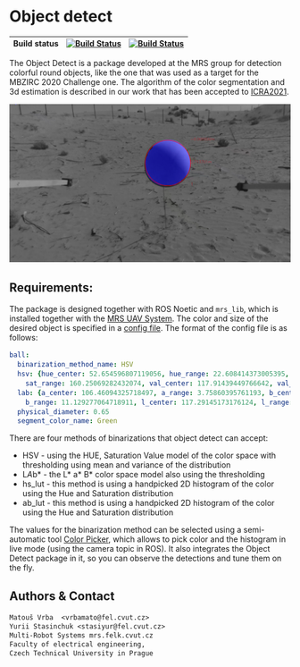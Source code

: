 

# Object detect

| Build status | [![Build Status](https://github.com/ctu-mrs/object_detect/workflows/Melodic/badge.svg)](https://github.com/ctu-mrs/object_detect/actions) | [![Build Status](https://github.com/ctu-mrs/object_detect/workflows/Noetic/badge.svg)](https://github.com/ctu-mrs/object_detect/actions) |
|--------------|-------------------------------------------------------------------------------------------------------------------------------------------|------------------------------------------------------------------------------------------------------------------------------------------|


The Object Detect is a package developed at the MRS group  for detection colorful
round objects, like the one that was used as a target for the MBZIRC 2020 Challenge
one.
The algorithm of the color segmentation and 3d estimation is described in our work that has been accepted to [ICRA2021](ICRA2021).
<p align="center">
  <img src="config/obd_balloon.png" />
</p>

## Requirements:
The package is designed together with ROS Noetic and ```mrs_lib```, which is installed together with the [MRS UAV System](https://github.com/ctu-mrs/mrs_uav_system).
The color and size of the desired object is specified in a [config file](config/balls/Red.yaml).
The format of the config file is as follows:
```yaml
ball:
  binarization_method_name: HSV
  hsv: {hue_center: 52.654596807119056, hue_range: 22.608414373005395, sat_center: 99.92753623188406,
    sat_range: 160.25069282432074, val_center: 117.91439449766642, val_range: 925.6251866270163}
  lab: {a_center: 106.46094325718497, a_range: 3.75860395761193, b_center: 149.30987472365513,
    b_range: 11.129277064718911, l_center: 117.29145173176124, l_range: 923.0698135303048}
  physical_diameter: 0.65
  segment_color_name: Green
```
There are four methods of binarizations that object detect can accept:
- HSV - using the HUE, Saturation Value model of the color space with thresholding using mean and variance of the distribution
- L*A*b* - the L* a* B* color space model also using the thresholding
- hs_lut - this method is using a handpicked 2D histogram of the color using the Hue and Saturation distribution  
- ab_lut - this method is using a handpicked 2D histogram of the color using the Hue and Saturation distribution  

The values for the binarization method can be selected using a semi-automatic tool [Color Picker](https://github.com/ctu-mrs/color_picker), which allows to pick color and the histogram in live mode (using the camera topic in ROS).
It also integrates the Object Detect package in it, so you can observe the detections and tune them on the fly.



Authors & Contact
-----------------
```
Matouš Vrba  <vrbamato@fel.cvut.cz> 
Yurii Stasinchuk <stasiyur@fel.cvut.cz>
Multi-Robot Systems mrs.felk.cvut.cz
Faculty of electrical engineering,
Czech Technical University in Prague
```
